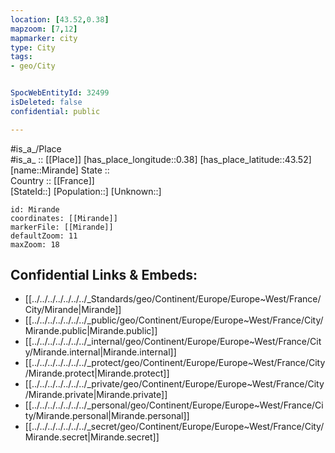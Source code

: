 ```yaml
---
location: [43.52,0.38] 
mapzoom: [7,12] 
mapmarker: city 
type: City
tags:
- geo/City


SpocWebEntityId: 32499
isDeleted: false
confidential: public

---
```

#is_a_/Place  
#is_a_ :: [[Place]] 
[has_place_longitude::0.38] 
[has_place_latitude::43.52] 
[name::Mirande] 
State ::  
Country :: [[France]]  
[StateId::] 
[Population::] 
[Unknown::] 


```leaflet
id: Mirande
coordinates: [[Mirande]] 
markerFile: [[Mirande]] 
defaultZoom: 11 
maxZoom: 18
```


## Confidential Links & Embeds: 
- [[../../../../../../../_Standards/geo/Continent/Europe/Europe~West/France/City/Mirande|Mirande]] 
- [[../../../../../../../_public/geo/Continent/Europe/Europe~West/France/City/Mirande.public|Mirande.public]] 
- [[../../../../../../../_internal/geo/Continent/Europe/Europe~West/France/City/Mirande.internal|Mirande.internal]] 
- [[../../../../../../../_protect/geo/Continent/Europe/Europe~West/France/City/Mirande.protect|Mirande.protect]] 
- [[../../../../../../../_private/geo/Continent/Europe/Europe~West/France/City/Mirande.private|Mirande.private]] 
- [[../../../../../../../_personal/geo/Continent/Europe/Europe~West/France/City/Mirande.personal|Mirande.personal]] 
- [[../../../../../../../_secret/geo/Continent/Europe/Europe~West/France/City/Mirande.secret|Mirande.secret]] 
